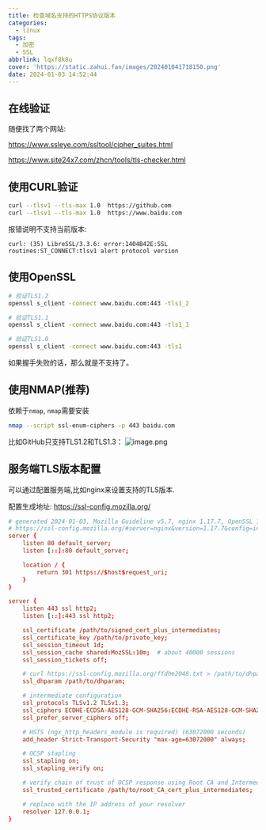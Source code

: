 ```yaml
---
title: 检查域名支持的HTTPS协议版本
categories:
  - linux
tags:
  - 加密
  - SSL
abbrlink: lqxf8k8u
cover: 'https://static.zahui.fan/images/202401041718150.png'
date: 2024-01-03 14:52:44
---
```

## 在线验证

随便找了两个网站: 

<https://www.ssleye.com/ssltool/cipher_suites.html>

<https://www.site24x7.com/zhcn/tools/tls-checker.html>
## 使用CURL验证

```bash
curl --tlsv1 --tls-max 1.0  https://github.com
curl --tlsv1 --tls-max 1.0  https://www.baidu.com
```

报错说明不支持当前版本:

```
curl: (35) LibreSSL/3.3.6: error:1404B42E:SSL routines:ST_CONNECT:tlsv1 alert protocol version
```
## 使用OpenSSL

```bash
# 验证TLS1.2
openssl s_client -connect www.baidu.com:443 -tls1_2

# 验证TLS1.1
openssl s_client -connect www.baidu.com:443 -tls1_1

# 验证TLS1.0
openssl s_client -connect www.baidu.com:443 -tls1
```

如果握手失败的话，那么就是不支持了。

## 使用NMAP(推荐)

依赖于`nmap`, `nmap`需要安装
```bash
nmap --script ssl-enum-ciphers -p 443 baidu.com
```

比如GitHub只支持TLS1.2和TLS1.3：
![image.png](https://static.zahui.fan/images/202401031545944.png)


## 服务端TLS版本配置

可以通过配置服务端,比如nginx来设置支持的TLS版本.

配置生成地址: <https://ssl-config.mozilla.org/>

```conf
# generated 2024-01-03, Mozilla Guideline v5.7, nginx 1.17.7, OpenSSL 1.1.1k, intermediate configuration
# https://ssl-config.mozilla.org/#server=nginx&version=1.17.7&config=intermediate&openssl=1.1.1k&guideline=5.7
server {
    listen 80 default_server;
    listen [::]:80 default_server;

    location / {
        return 301 https://$host$request_uri;
    }
}

server {
    listen 443 ssl http2;
    listen [::]:443 ssl http2;

    ssl_certificate /path/to/signed_cert_plus_intermediates;
    ssl_certificate_key /path/to/private_key;
    ssl_session_timeout 1d;
    ssl_session_cache shared:MozSSL:10m;  # about 40000 sessions
    ssl_session_tickets off;

    # curl https://ssl-config.mozilla.org/ffdhe2048.txt > /path/to/dhparam
    ssl_dhparam /path/to/dhparam;

    # intermediate configuration
    ssl_protocols TLSv1.2 TLSv1.3;
    ssl_ciphers ECDHE-ECDSA-AES128-GCM-SHA256:ECDHE-RSA-AES128-GCM-SHA256:ECDHE-ECDSA-AES256-GCM-SHA384:ECDHE-RSA-AES256-GCM-SHA384:ECDHE-ECDSA-CHACHA20-POLY1305:ECDHE-RSA-CHACHA20-POLY1305:DHE-RSA-AES128-GCM-SHA256:DHE-RSA-AES256-GCM-SHA384:DHE-RSA-CHACHA20-POLY1305;
    ssl_prefer_server_ciphers off;

    # HSTS (ngx_http_headers_module is required) (63072000 seconds)
    add_header Strict-Transport-Security "max-age=63072000" always;

    # OCSP stapling
    ssl_stapling on;
    ssl_stapling_verify on;

    # verify chain of trust of OCSP response using Root CA and Intermediate certs
    ssl_trusted_certificate /path/to/root_CA_cert_plus_intermediates;

    # replace with the IP address of your resolver
    resolver 127.0.0.1;
}
```
